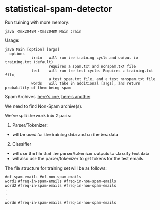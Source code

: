 statistical-spam-detector
=========================

Run training with more memory:
```
java -Xmx2048M -Xms2048M Main train
```

Usage:
```
java Main [option] [args]
  options
			train	will run the training cycle and output to training.txt (default)
				    requires a spam.txt and nonspam.txt file
			test	will run the test cycle. Requires a training.txt file,
					a test_spam.txt file, and a test_nonspam.txt file
			words	will take in additional [args], and return probability of them being spam
```

Spam Archives: [here's one](http://untroubled.org/spam/ "spam archive from untroubled.org"), [here's another](http://www.dornbos.com/spam01.shtml "spam archive from dornbos.com")

We need to find Non-Spam archive(s).

We've split the work into 2 parts:

1. Parser/Tokenizer:
  - will be used for the training data and on the test data
2. Classifier
  - will use the file that the parser/tokenizer outputs to classify test data
  - will also use the parser/tokenizer to get tokens for the test emails

The file structure for training set will be as follows:
```
#of-spam-emails #of-non-spam-emails
word1 #freq-in-spam-emails #freq-in-non-spam-emails
word2 #freq-in-spam-emails #freq-in-non-spam-emails
.
.
.
wordn #freq-in-spam-emails #freq-in-non-spam-emails
```
